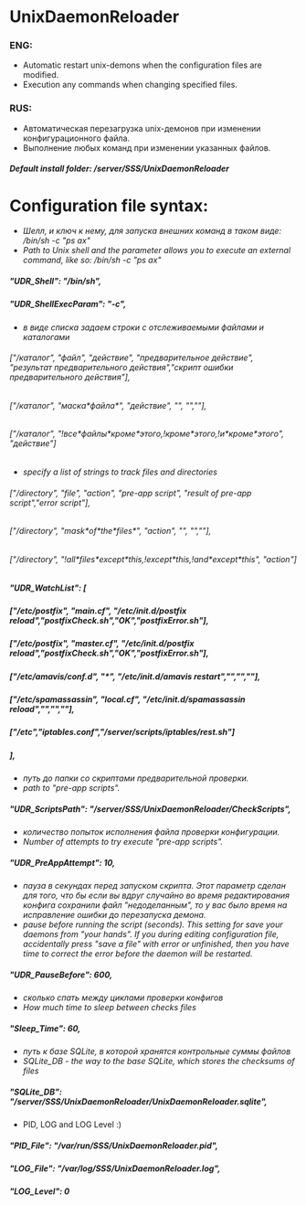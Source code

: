 # UnixDaemonReloader

### ENG:
* Automatic restart unix-demons when the configuration files are modified.
* Execution any commands when changing specified files.

### RUS:
* Автоматическая перезагрузка unix-демонов при изменении конфигурационного файла.
* Выполнение любых команд при изменении указанных файлов.

#### *Default install folder: /server/SSS/UnixDaemonReloader*

# Configuration file syntax:
* _Шелл, и ключ к нему, для запуска внешних команд в таком виде: /bin/sh -c "ps ax"_
* _Path to Unix shell and the parameter allows you to execute an external command, like so: /bin/sh -c "ps ax"_
#####	"UDR_Shell":		"/bin/sh",
#####	"UDR_ShellExecParam":	"-c",

* _в виде списка задаем строки с отслеживаемыми файлами и каталогами_
######   ["/каталог", "файл", "действие", "предварительное действие", "результат предварительного действия","скрипт ошибки предварительного действия"],
######   ["/каталог", "маска\*файла\*", "действие", "", "",""],
######   ["/каталог", "!все\*файлы\*кроме\*этого,!кроме\*этого,!и\*кроме\*этого", "действие"]

* _specify a list of strings to track files and directories_
######   ["/directory", "file", "action", "pre-app script", "result of pre-app script","error script"],
######   ["/directory", "mask\*of\*the\*files\*", "action", "", "",""],
######   ["/directory", "!all\*files\*except\*this,!except\*this,!and\*except\*this", "action"]

#####	"UDR_WatchList":		[
#####				["/etc/postfix", "main.cf", "/etc/init.d/postfix reload","postfixCheck.sh","OK","postfixError.sh"],
#####				["/etc/postfix", "master.cf", "/etc/init.d/postfix reload","postfixCheck.sh","OK","postfixError.sh"],
#####				["/etc/amavis/conf.d", "\*", "/etc/init.d/amavis restart","","",""],
#####				["/etc/spamassassin", "local.cf", "/etc/init.d/spamassassin reload","","",""],
#####				["/etc","iptables.conf","/server/scripts/iptables/rest.sh"]
#####					],

* _путь до папки со скриптами предварительной проверки._
* _path to "pre-app scripts"._
#####   "UDR_ScriptsPath": "/server/SSS/UnixDaemonReloader/CheckScripts",

* _количество попыток исполнения файла проверки конфигурации._
* _Number of attempts to try execute "pre-app scripts"._
#####   "UDR_PreAppAttempt": 10,

* _пауза в секундах перед запуском скрипта. Этот параметр сделан для того, что бы если вы вдруг случайно во время редактирования конфига сохранили файл "недоделанным", то у вас было время на исправление ошибки до перезапуска демона._
* _pause before running the script (seconds). This setting for save your daemons from "your hands". If you during editing configuration file, accidentally press "save a file" with error or unfinished, then you have time to correct the error before the daemon will be restarted._
#####	"UDR_PauseBefore":	600,

* _сколько спать между циклами проверки конфигов_
* _How much time to sleep between checks files_
#####	"Sleep_Time":		60,

* _путь к базе SQLite, в которой хранятся контрольные суммы файлов_
* _SQLite_DB - the way to the base SQLite, which stores the checksums of files_
#####	"SQLite_DB":		"/server/SSS/UnixDaemonReloader/UnixDaemonReloader.sqlite",

* PID, LOG and LOG Level :)
#####	"PID_File":		"/var/run/SSS/UnixDaemonReloader.pid",
#####	"LOG_File":		"/var/log/SSS/UnixDaemonReloader.log",
#####	"LOG_Level":		0
